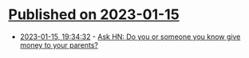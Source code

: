 # [Published on 2023-01-15](index.md)

* [2023-01-15, 19:34:32](https://news.ycombinator.com/item?id=34392425) - [Ask HN: Do you or someone you know give money to your parents?](https://news.ycombinator.com/item?id=34392425)
